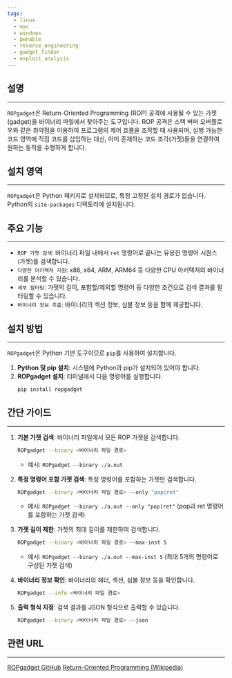 ```yaml
---
tags:
  - linux
  - mac
  - windows
  - pwnable
  - reverse_engineering
  - gadget_finder
  - exploit_analysis
---
```

## 설명
---
`ROPgadget`은 Return-Oriented Programming (ROP) 공격에 사용될 수 있는 가젯(gadget)을 바이너리 파일에서 찾아주는 도구입니다. ROP 공격은 스택 버퍼 오버플로우와 같은 취약점을 이용하여 프로그램의 제어 흐름을 조작할 때 사용되며, 실행 가능한 코드 영역에 직접 코드를 삽입하는 대신, 이미 존재하는 코드 조각(가젯)들을 연결하여 원하는 동작을 수행하게 합니다.

## 설치 영역
---
`ROPgadget`은 Python 패키지로 설치되므로, 특정 고정된 설치 경로가 없습니다. Python의 `site-packages` 디렉토리에 설치됩니다.

## 주요 기능
---
- `ROP 가젯 검색`: 바이너리 파일 내에서 `ret` 명령어로 끝나는 유용한 명령어 시퀀스(가젯)를 검색합니다.
- `다양한 아키텍처 지원`: x86, x64, ARM, ARM64 등 다양한 CPU 아키텍처의 바이너리를 분석할 수 있습니다.
- `세부 필터링`: 가젯의 길이, 포함할/제외할 명령어 등 다양한 조건으로 검색 결과를 필터링할 수 있습니다.
- `바이너리 정보 추출`: 바이너리의 섹션 정보, 심볼 정보 등을 함께 제공합니다.

## 설치 방법
---
`ROPgadget`은 Python 기반 도구이므로 `pip`를 사용하여 설치합니다.

1.  **Python 및 pip 설치**: 시스템에 Python과 pip가 설치되어 있어야 합니다.
2.  **ROPgadget 설치**: 터미널에서 다음 명령어를 실행합니다.
    ```sh
    pip install ropgadget
    ```

## 간단 가이드
---
1.  **기본 가젯 검색**: 바이너리 파일에서 모든 ROP 가젯을 검색합니다.
    ```sh
    ROPgadget --binary <바이너리 파일 경로>
    ```
    *   예시: `ROPgadget --binary ./a.out`

2.  **특정 명령어 포함 가젯 검색**: 특정 명령어를 포함하는 가젯만 검색합니다.
    ```sh
    ROPgadget --binary <바이너리 파일 경로> --only "pop|ret"
    ```
    *   예시: `ROPgadget --binary ./a.out --only "pop|ret"` (pop과 ret 명령어를 포함하는 가젯 검색)

3.  **가젯 길이 제한**: 가젯의 최대 길이를 제한하여 검색합니다.
    ```sh
    ROPgadget --binary <바이너리 파일 경로> --max-inst 5
    ```
    *   예시: `ROPgadget --binary ./a.out --max-inst 5` (최대 5개의 명령어로 구성된 가젯 검색)

4.  **바이너리 정보 확인**: 바이너리의 헤더, 섹션, 심볼 정보 등을 확인합니다.
    ```sh
    ROPgadget --info <바이너리 파일 경로>
    ```

5.  **출력 형식 지정**: 검색 결과를 JSON 형식으로 출력할 수 있습니다.
    ```sh
    ROPgadget --binary <바이너리 파일 경로> --json
    ```

## 관련 URL
---
[ROPgadget GitHub](https://github.com/JonathanSalwan/ROPgadget)
[Return-Oriented Programming (Wikipedia)](https://en.wikipedia.org/wiki/Return-oriented_programming)
